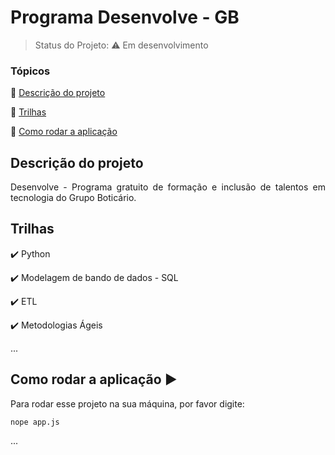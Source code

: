 <h1>Programa Desenvolve - GB</h1> 

> Status do Projeto: :warning: Em desenvolvimento

### Tópicos 

:small_blue_diamond: [Descrição do projeto](#descrição-do-projeto)

:small_blue_diamond: [Trilhas](#trilhas)

:small_blue_diamond: [Como rodar a aplicação](#como-rodar-a-aplicação-arrow_forward)


## Descrição do projeto 

<p align="justify">
  Desenvolve - Programa gratuito de formação e inclusão de talentos em tecnologia do Grupo Boticário. 
</p>

## Trilhas

:heavy_check_mark: Python  

:heavy_check_mark: Modelagem de bando de dados - SQL 

:heavy_check_mark: ETL  

:heavy_check_mark: Metodologias Ágeis

...

## Como rodar a aplicação :arrow_forward:

Para rodar esse projeto na sua máquina, por favor digite: 

```
nope app.js
```
...